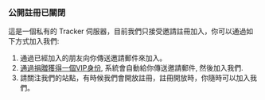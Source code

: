 ### 公開註冊已關閉

這是一個私有的 Tracker 伺服器，目前我們只接受邀請註冊加入，你可以通過如下方式加入我們:

1. 通過已經加入的朋友向你傳送邀請郵件來加入。
1. [通過捐贈獲得一個VIP身份](/vip/rules), 系統會自動給你傳送邀請郵件, 然後加入我們.
1. 請關注我們的站點，有時候我們會開放註冊，註冊開放時，你隨時可以加入我們。